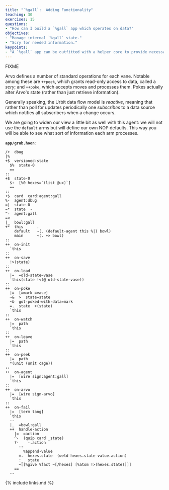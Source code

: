 ```yaml
---
title: "`%gall`:  Adding Functionality"
teaching: 30
exercises: 15
questions:
- "How can I build a `%gall` app which operates on data?"
objectives:
- "Manage internal `%gall` state."
- "Scry for needed information."
keypoints:
- "A `%gall` app can be outfitted with a helper core to provide necessary operations."
---
```

FIXME

Arvo defines a number of standard operations for each vane.  Notable among these are `++peek`, which grants read-only access to data, called a _scry_; and `++poke`, which accepts moves and processes them.  Pokes actually alter Arvo's state (rather than just retrieve information).

Generally speaking, the Urbit data flow model is _reactive_, meaning that rather than poll for updates periodically one _subscribes_ to a data source which notifies all subscribers when a change occurs.


We are going to widen our view a little bit as well with this agent:  we will not use the `default` arms but will define our own NOP defaults.  This way you will be able to see what sort of information each arm processes.

**`app/grub.hoon`**:

```hoon
/+  dbug
|%
+$  versioned-state
  $%  state-0
  ==
::
+$  state-0
  $:  [%0 hexes=`(list @ux)`]
  ==
::
+$  card  card:agent:gall
%-  agent:dbug
=|  state-0
=*  state  -
^-  agent:gall
=<
|_  bowl:gall
+*  this      .
    default   ~(. (default-agent this %|) bowl)
    main      ~(. +> bowl)
::
++  on-init
  `this
::
++  on-save
  !>(state)
::
++  on-load
  |=  =old-state=vase
  `this(state !<(@ old-state-vase))
::
++  on-poke
  |=  [=mark =vase]
  ~&  >  state=state
  ~&  got-poked-with-data=mark
  =.  state  +(state)
  `this
::
++  on-watch
  |=  path
  `this
::
++  on-leave
  |=  path
  `this
::
++  on-peek
  |=  path
  *(unit (unit cage))
::
++  on-agent
  |=  [wire sign:agent:gall]
  `this
::
++  on-arvo
  |=  [wire sign-arvo]
  `this
::
++  on-fail
  |=  [term tang]
  `this
  --
  |_  =bowl:gall
  ++  handle-action
    |=  =action
    ^-  (quip card _state)
    ?-    -.action
      ::
        %append-value
      =.  hexes.state  (weld hexes.state value.action)
      :_  state
      ~[[%give %fact ~[/hexes] [%atom !>(hexes.state)]]]
    ==
  --
```

{% include links.md %}
